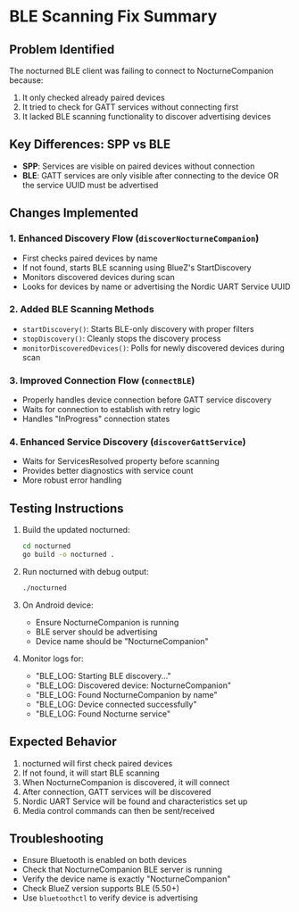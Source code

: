 # BLE Scanning Fix Summary

## Problem Identified
The nocturned BLE client was failing to connect to NocturneCompanion because:
1. It only checked already paired devices
2. It tried to check for GATT services without connecting first
3. It lacked BLE scanning functionality to discover advertising devices

## Key Differences: SPP vs BLE
- **SPP**: Services are visible on paired devices without connection
- **BLE**: GATT services are only visible after connecting to the device OR the service UUID must be advertised

## Changes Implemented

### 1. Enhanced Discovery Flow (`discoverNocturneCompanion`)
- First checks paired devices by name
- If not found, starts BLE scanning using BlueZ's StartDiscovery
- Monitors discovered devices during scan
- Looks for devices by name or advertising the Nordic UART Service UUID

### 2. Added BLE Scanning Methods
- `startDiscovery()`: Starts BLE-only discovery with proper filters
- `stopDiscovery()`: Cleanly stops the discovery process
- `monitorDiscoveredDevices()`: Polls for newly discovered devices during scan

### 3. Improved Connection Flow (`connectBLE`)
- Properly handles device connection before GATT service discovery
- Waits for connection to establish with retry logic
- Handles "InProgress" connection states

### 4. Enhanced Service Discovery (`discoverGattService`)
- Waits for ServicesResolved property before scanning
- Provides better diagnostics with service count
- More robust error handling

## Testing Instructions

1. Build the updated nocturned:
   ```bash
   cd nocturned
   go build -o nocturned .
   ```

2. Run nocturned with debug output:
   ```bash
   ./nocturned
   ```

3. On Android device:
   - Ensure NocturneCompanion is running
   - BLE server should be advertising
   - Device name should be "NocturneCompanion"

4. Monitor logs for:
   - "BLE_LOG: Starting BLE discovery..."
   - "BLE_LOG: Discovered device: NocturneCompanion"
   - "BLE_LOG: Found NocturneCompanion by name"
   - "BLE_LOG: Device connected successfully"
   - "BLE_LOG: Found Nocturne service"

## Expected Behavior
1. nocturned will first check paired devices
2. If not found, it will start BLE scanning
3. When NocturneCompanion is discovered, it will connect
4. After connection, GATT services will be discovered
5. Nordic UART Service will be found and characteristics set up
6. Media control commands can then be sent/received

## Troubleshooting
- Ensure Bluetooth is enabled on both devices
- Check that NocturneCompanion BLE server is running
- Verify the device name is exactly "NocturneCompanion"
- Check BlueZ version supports BLE (5.50+)
- Use `bluetoothctl` to verify device is advertising